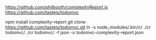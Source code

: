 https://github.com/philbooth/complexityReport.js
https://github.com/tastejs/todomvc

npm install complexity-report
git clone https://github.com/tastejs/todomvc.git
ln -s node_modules/.bin/cr
./cr todomvc/
./cr todomvc/ -f json -o todomvc-complexity-report.json